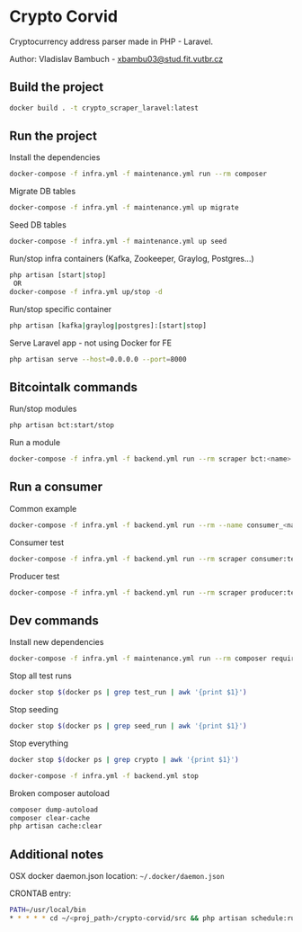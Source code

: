 # Crypto Corvid

Cryptocurrency address parser made in PHP - Laravel.

Author: Vladislav Bambuch - xbambu03@stud.fit.vutbr.cz

## Build the project
```bash
docker build . -t crypto_scraper_laravel:latest
```

## Run the project
Install the dependencies
```bash
docker-compose -f infra.yml -f maintenance.yml run --rm composer
```

Migrate DB tables
```bash
docker-compose -f infra.yml -f maintenance.yml up migrate
```

Seed DB tables
```bash
docker-compose -f infra.yml -f maintenance.yml up seed
```

Run/stop infra containers (Kafka, Zookeeper, Graylog, Postgres...)
```bash
php artisan [start|stop]
 OR
docker-compose -f infra.yml up/stop -d
```

Run/stop specific container
```bash
php artisan [kafka|graylog|postgres]:[start|stop]
```

Serve Laravel app - not using Docker for FE
```bash
php artisan serve --host=0.0.0.0 --port=8000
```

## Bitcointalk commands
Run/stop modules
```bash
php artisan bct:start/stop
```
Run a module  
```bash
docker-compose -f infra.yml -f backend.yml run --rm scraper bct:<name>
```
             
## Run a consumer 
Common example
```bash
docker-compose -f infra.yml -f backend.yml run --rm --name consumer_<name> <service> <artisan command>
```

Consumer test
```bash
docker-compose -f infra.yml -f backend.yml run --rm scraper consumer:test 
```

Producer test
```bash
docker-compose -f infra.yml -f backend.yml run --rm scraper producer:test 
```

## Dev commands
Install new dependencies
```bash
docker-compose -f infra.yml -f maintenance.yml run --rm composer require <package>
```

Stop all test runs
```bash
docker stop $(docker ps | grep test_run | awk '{print $1}')
```

Stop seeding
```bash
docker stop $(docker ps | grep seed_run | awk '{print $1}')
```

Stop everything
```bash
docker stop $(docker ps | grep crypto | awk '{print $1}')
```
```bash
docker-compose -f infra.yml -f backend.yml stop
```

Broken composer autoload
```bash
composer dump-autoload
composer clear-cache
php artisan cache:clear
```

## Additional notes
OSX docker daemon.json location: `~/.docker/daemon.json`

CRONTAB entry:
```bash
PATH=/usr/local/bin
* * * * * cd ~/<proj_path>/crypto-corvid/src && php artisan schedule:run >/tmp/cron.stdout.log 2>/tmp/cron.stderr.log
```